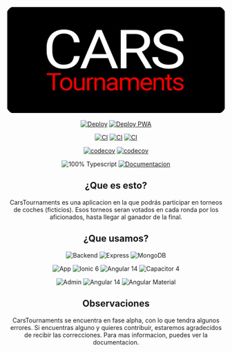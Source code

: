 <div align="center">
  <a href="http://www.carstournaments.com"><img src="./banner.png"/></a>
<p></p>

[![Deploy](https://github.com/carsTournaments/backend/actions/workflows/deploy.yml/badge.svg)](https://github.com/carsTournaments/backend/actions/workflows/deploy.yml) [![Deploy PWA](https://github.com/carsTournaments/app/actions/workflows/firebase-hosting-merge.yml/badge.svg)](https://github.com/carsTournaments/app/actions/workflows/firebase-hosting-merge.yml)

[![CI](https://github.com/carsTournaments/backend/actions/workflows/ci.yml/badge.svg)](https://github.com/carsTournaments/backend/actions/workflows/ci.yml) [![CI](https://github.com/carsTournaments/app/actions/workflows/ci.yml/badge.svg)](https://github.com/carsTournaments/app/actions/workflows/ci.yml) [![CI](https://github.com/carsTournaments/admin/actions/workflows/ci.yml/badge.svg)](https://github.com/carsTournaments/admin/actions/workflows/ci.yml)

[![codecov](https://codecov.io/gh/josexs/carsTournaments-backend/branch/feature/testing/graph/badge.svg?token=A738EDBZ4N)](https://codecov.io/gh/carsTournaments/backend) [![codecov](https://codecov.io/gh/carsTournaments/app/branch/main/graph/badge.svg?token=6C1JCQBYCJ)](https://codecov.io/gh/carsTournaments/app)

![100% Typescript](https://img.shields.io/badge/100%25-Typescript-blue) [![Documentacion](https://img.shields.io/badge/WIP-Documentation-black)](https://docs.carstournaments.com)

</p>

## ¿Que es esto?

CarsTournaments es una aplicacion en la que podrás participar en torneos de coches (ficticios). Esos torneos seran votados en cada ronda por los aficionados, hasta llegar al ganador de la final.

## ¿Que usamos?

![Backend](https://img.shields.io/badge/CT-Backend-black) ![Express](https://img.shields.io/badge/-Express-lightgrey) ![MongoDB](https://img.shields.io/badge/-MongoDB-brightgreen)

![App](https://img.shields.io/badge/CT-App-black) ![Ionic 6](https://img.shields.io/badge/-Ionic_6-blue) ![Angular 14](https://img.shields.io/badge/-Anguar_14-red) ![Capacitor 4](https://img.shields.io/badge/-Capacitor_4-informational)

![Admin](https://img.shields.io/badge/CT-Admin-black) ![Angular 14](https://img.shields.io/badge/-Anguar_14-red) ![Angular Material](https://img.shields.io/badge/-Anguar_Material-red)

## Observaciones

CarsTournaments se encuentra en fase alpha, con lo que tendra algunos errores. Si encuentras alguno y quieres contribuir, estaremos agradecidos de recibir las correcciones. Para mas informacion, puedes ver la documentacion.

</div>
